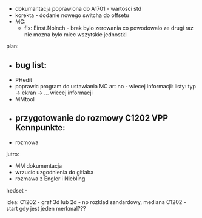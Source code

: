 - dokumantacja poprawiona do A1701 - wartosci std
- korekta - dodanie nowego switcha do offsetu
- MC:
	- fix: Einst.NoInch - brak bylo zerowania co powodowalo ze drugi raz nie mozna bylo miec wszytskie jednostki

plan:
- bug list:
	- 
- PHedit
- poprawic program do ustawiania MC art no - wiecej informacji: listy: typ -> ekran -> ... wiecej informacji
- MMtool
- przygotowanie do rozmowy C1202 VPP Kennpunkte:
	- 
- rozmowa


jutro:
- MM dokumentacja
- wrzucic uzgodnienia do gitlaba
- rozmawa z Engler i Niebling



hedset - 

idea:
C1202 - graf 3d lub 2d - np rozklad sandardowy, mediana
C1202 - start gdy jest jeden merkmal???